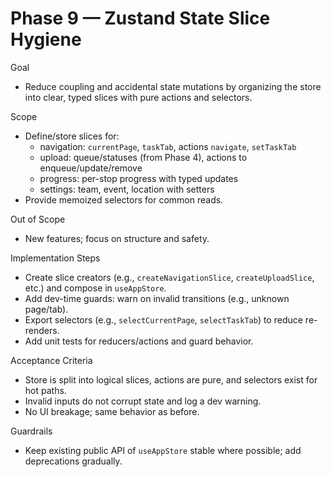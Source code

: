 # Phase 9 — Zustand State Slice Hygiene

Goal
- Reduce coupling and accidental state mutations by organizing the store into clear, typed slices with pure actions and selectors.

Scope
- Define/store slices for:
  - navigation: `currentPage`, `taskTab`, actions `navigate`, `setTaskTab`
  - upload: queue/statuses (from Phase 4), actions to enqueue/update/remove
  - progress: per-stop progress with typed updates
  - settings: team, event, location with setters
- Provide memoized selectors for common reads.

Out of Scope
- New features; focus on structure and safety.

Implementation Steps
- Create slice creators (e.g., `createNavigationSlice`, `createUploadSlice`, etc.) and compose in `useAppStore`.
- Add dev-time guards: warn on invalid transitions (e.g., unknown page/tab).
- Export selectors (e.g., `selectCurrentPage`, `selectTaskTab`) to reduce re-renders.
- Add unit tests for reducers/actions and guard behavior.

Acceptance Criteria
- Store is split into logical slices, actions are pure, and selectors exist for hot paths.
- Invalid inputs do not corrupt state and log a dev warning.
- No UI breakage; same behavior as before.

Guardrails
- Keep existing public API of `useAppStore` stable where possible; add deprecations gradually.
